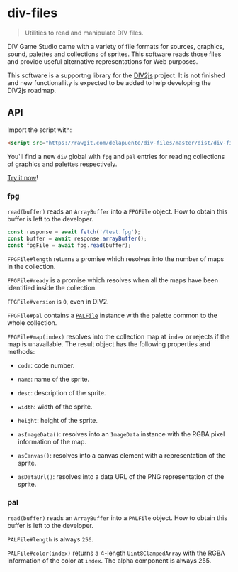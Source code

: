 # div-files

> Utilities to read and manipulate DIV files.

DIV Game Studio came with a variety of file formats for sources, graphics,
sound, palettes and collections of sprites. This software reads those files and
provide useful alternative representations for Web purposes.

This software is a supportng library for the
[DIV2js](https://github.com/delapuente/div2js) project. It is not finished and
new functionallity is expected to be added to help developing the DIV2js
roadmap.

## API

Import the script with:

```html
<script src="https://rawgit.com/delapuente/div-files/master/dist/div-files.js"></script>
```

You'll find a new `div` global with `fpg` and `pal` entries for reading
collections of graphics and palettes respectively.

[Try it now](https://delapuente.github.io/div-files)!

### fpg

`read(buffer)` reads an `ArrayBuffer` into a `FPGFile` object. How to obtain
this buffer is left to the developer.

```js
const response = await fetch('/test.fpg');
const buffer = await response.arrayBuffer();
const fpgFile = await fpg.read(buffer);
```

`FPGFile#length` returns a promise which resolves into the number of maps in the
collection.

`FPGFile#ready` is a promise which resolves when all the maps have been
identified inside the collection.

`FPGFile#version` is `0`, even in DIV2.

`FPGFile#pal` contains a [`PALFile`](#pal) instance with the palette common to
the whole collection.

`FPGFile#map(index)` resolves into the collection map at `index` or rejects if
the map is unavailable. The result object has the following properties and
methods:

- `code`: code number.
- `name`: name of the sprite.
- `desc`: description of the sprite.
- `width`: width of the sprite.
- `height`: height of the sprite.

- `asImageData()`: resolves into an `ImageData` instance with the RGBA pixel
information of the map.
- `asCanvas()`: resolves into a canvas element with a representation of the
sprite.
- `asDataUrl()`: resolves into a data URL of the PNG representation of the
sprite.

### pal

`read(buffer)` reads an `ArrayBuffer` into a `PALFile` object. How to obtain
this buffer is left to the developer.

`PALFile#length` is always `256`.

`PALFile#color(index)` returns a 4-length `Uint8ClampedArray` with the RGBA
information of the color at `index`. The alpha component is always 255. 